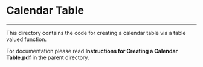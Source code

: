 # Calendar Table
----
This directory contains the code for creating a calendar table via a table valued function. 

For documentation please read **Instructions for Creating a Calendar Table.pdf** in the parent directory. 

